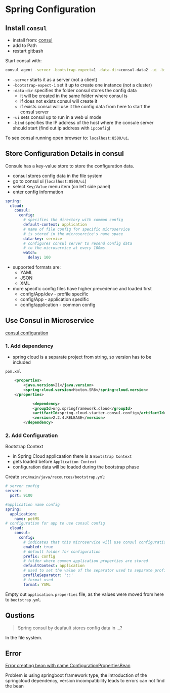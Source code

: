 
# Spring Configuration

## Install `consul`
- install from: [consul](https://developer.hashicorp.com/consul)
- add to Path
- restart gitbash

Start consul with:
```bash
consul agent -server -bootstrap-expect=1 -data-dir=consul-data2 -ui -bind=192.168.254.79
```
- `-server` starts it as a server (not a client)
- `-bootstrap-expect-1` set it up to create one instance (not a cluster)
- `-data-dir` specifies the folder consul stores the config data
  - it will be created in the same folder where consul is
  - if does not exists consul will create it
  - if exists consul will use it the config data from here to start the consul server
- `-ui` sets consul up to run in a web ui mode
- `-bind` specifies the IP address of the host where the consule server should start (find out ip address with `ipconfig`)

To see consul running open browser to: `localhost:8500/ui`.

## Store Configuration Details in consul

Consule has a key-value store to store the configuration data.
- consul stores config data in the file system
- go to consul ui (`localhost:8500/ui`)
- select `Key/Value` menu item (on left side panel)
- enter config information
```yml
spring:
  cloud:
    consul:
      config:
        # specifies the directory with common config
        default-context: application
        # name of file config for specific microservice
        # is stored in the microsercice's name space
        data-key: service
        # configures consul server to resend config data
        # to the microservice at every 100ms
        watch:
          delay: 100
```
- supported formats are:
  - YAML
  - JSON
  - XML
- more specific config files have higher precedence and loaded first
  - config/App/dev - profile specific
  - config/App - application spedific
  - config/application - common config

## Use Consul in Microservice

[consul configuration](https://docs.spring.io/spring-cloud-consul/docs/current/reference/html/#spring-cloud-consul-config)

### 1. Add dependency
- spring cloud is a separate project from string, so version has to be included

`pom.xml`
```xml
	<properties>
		<java.version>21</java.version>
		<spring-cloud.version>Hoxton.SR6</spring-cloud.version>
	</properties>

    		<dependency>
			<groupId>org.springframework.cloud</groupId>
			<artifactId>spring-cloud-starter-consul-config</artifactId>
			<version>2.2.4.RELEASE</version>
		</dependency>

```
### 2. Add Configuration

Bootstrap Context
- in Spring Cloud applicaation there is a `Bootstrap Context`
- gets loaded before `Application Context`
- configuration data will be loaded during the bootstrap phase

Create `src/main/java/recources/bootstrap.yml`:
```yml
# server config
server:
  port: 9100

#application name config
spring:
  application:
    name: petMS    
# configuration for app to use consul config
  cloud:
    consul:
      config:
        # indicates that this microservice will use consul configuration
        enabled: true
        # default folder for configuration
        prefix: config
        # folder where common application properties are stored
        defaultContext: application
        # used to set the value of the separator used to separate profile names
        profileSeparator: '::'
        # format used
        format: YAML
```

Empty out `application.properties` file, as the values were moved from here to `bootstrap.yml`.


## Qustions
> Spring consul by deafault stores config data in ...?

In the file system.
## Error
[Error creating bean with name ConfigurationPropertiesBean](https://programmerah.com/solved-springboot-error-error-creating-bean-with-name-configurationpropertiesbeans-defined-in-class-path-48221/)

Problem is using springboot framework type, the introduction of the springcloud dependency, version incompatibility leads to errors can not find the bean